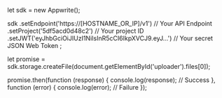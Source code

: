 let sdk = new Appwrite();

sdk
    .setEndpoint('https://[HOSTNAME_OR_IP]/v1') // Your API Endpoint
    .setProject('5df5acd0d48c2') // Your project ID
    .setJWT('eyJhbGciOiJIUzI1NiIsInR5cCI6IkpXVCJ9.eyJ...') // Your secret JSON Web Token
;

let promise = sdk.storage.createFile(document.getElementById('uploader').files[0]);

promise.then(function (response) {
    console.log(response); // Success
}, function (error) {
    console.log(error); // Failure
});